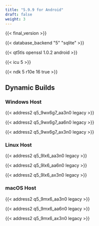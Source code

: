 ```yaml
---
title: "5.9.9 for Android"
draft: false
weight: 3
---
```


{{< final_version >}}

{{< database_backend "5" "sqlite" >}}

{{< qt5tls openssl 1.0.2 android >}}

{{< icu 5 >}}

{{< ndk 5 r10e 16 true >}}

## Dynamic Builds

### Windows Host

{{< address2 q5_9wx6g7_aa3n0 legacy >}}

{{< address2 q5_9wx6g7_aa6n0 legacy >}}

{{< address2 q5_9wx6g7_ax3n0 legacy >}}

### Linux Host

{{< address2 q5_9lx6_aa3n0 legacy >}}

{{< address2 q5_9lx6_aa6n0 legacy >}}

{{< address2 q5_9lx6_ax3n0 legacy >}}

### macOS Host

{{< address2 q5_9mx6_aa3n0 legacy >}}

{{< address2 q5_9mx6_aa6n0 legacy >}}

{{< address2 q5_9mx6_ax3n0 legacy >}}
